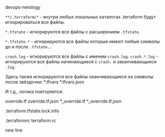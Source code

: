 devops-netology

`**/.terraform/*` - внутри любых локальных каталогах .terraform будут игнорироваться все файлы.

`*.tfstate` - игнорируются все файлы с расширением `.tfstate`.

`*.tfstate.*` - игнорируются все файлы которые имеют любые символы до и после `.tfstate.`.

`crash.log` - игнорируются все файлы с именем `crash.log`.
`crash.*.log` - игнорируются все файлы начинающиеся с `crash.` и заканчивающиеся `.log`.

Здесь также игнорируются все файлы оканчивающиеся на символы после звёздочки:
*.tfvars
*.tfvars.json

И т.д., логика повторяется:

override.tf
override.tf.json
*_override.tf
*_override.tf.json

.terraform.tfstate.lock.info

.terraformrc
terraform.rc

new line

